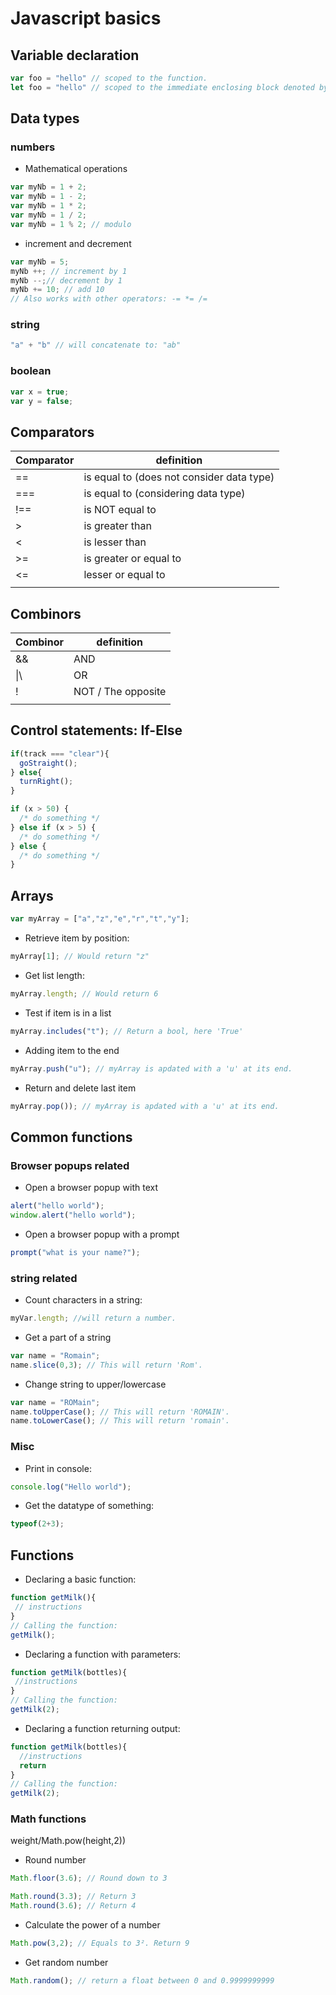 # Javascript basics

## Variable declaration
```js
var foo = "hello" // scoped to the function.
let foo = "hello" // scoped to the immediate enclosing block denoted by { }.
```

## Data types
### numbers
- Mathematical operations
```js
var myNb = 1 + 2;
var myNb = 1 - 2;
var myNb = 1 * 2;
var myNb = 1 / 2;
var myNb = 1 % 2; // modulo
```
- increment and decrement
```js
var myNb = 5;
myNb ++; // increment by 1
myNb --;// decrement by 1
myNb += 10; // add 10
// Also works with other operators: -= *= /=
```
### string
```js
"a" + "b" // will concatenate to: "ab"
```

### boolean
```js
var x = true;
var y = false;
```

## Comparators

|Comparator |definition |
|--         |--         |
|==         | is equal to (does not consider data type)|
|===        | is equal to (considering data type)|
|!==        | is NOT equal to|
|>          | is greater than|
|<          | is lesser than|
|>=         |is greater or equal to|
|<=         |lesser or equal to|
|||
## Combinors
|Combinor |definition |
|--       |--         |
|&&       | AND       |
|\|\      | OR          |
|!        | NOT / The opposite|
|||
## Control statements: If-Else
```js
if(track === "clear"){
  goStraight();
} else{
  turnRight();
}
```
```js
if (x > 50) {
  /* do something */
} else if (x > 5) {
  /* do something */
} else {
  /* do something */
}
```

## Arrays
```js
var myArray = ["a","z","e","r","t","y"];
```
- Retrieve item by position:
```js
myArray[1]; // Would return "z"
```
- Get list length:
```js
myArray.length; // Would return 6
```
- Test if item is in a list
```js
myArray.includes("t"); // Return a bool, here 'True'
```
- Adding item to the end
```js
myArray.push("u"); // myArray is apdated with a 'u' at its end.
```
- Return and delete last item
```js
myArray.pop()); // myArray is apdated with a 'u' at its end.
```

## Common functions

### Browser popups related
- Open a browser popup with text
```js
alert("hello world");
window.alert("hello world");
```

- Open a browser popup with a prompt
```js
prompt("what is your name?");
```
### string related
- Count characters in a string:
```js
myVar.length; //will return a number.
```

- Get a part of a string
```js
var name = "Romain";
name.slice(0,3); // This will return 'Rom'.
```

- Change string to upper/lowercase
```js
var name = "ROMain";
name.toUpperCase(); // This will return 'ROMAIN'.
name.toLowerCase(); // This will return 'romain'.
```

### Misc
- Print in console:

```js
console.log("Hello world");
```

- Get the datatype of something:
```js
typeof(2+3);
```

 ## Functions
- Declaring a basic function:
 ```js
function getMilk(){
  // instructions
}
// Calling the function:
getMilk();
```
- Declaring a function with parameters:
 ```js
function getMilk(bottles){
  //instructions
}
// Calling the function:
getMilk(2);
```
- Declaring a function returning output:
```js
function getMilk(bottles){
  //instructions
  return
}
// Calling the function:
getMilk(2);
```

### Math functions
weight/Math.pow(height,2))
- Round number
 ```js
Math.floor(3.6); // Round down to 3

Math.round(3.3); // Return 3
Math.round(3.6); // Return 4
```
- Calculate the power of a number
 ```js
Math.pow(3,2); // Equals to 3². Return 9
```
- Get random number
 ```js
Math.random(); // return a float between 0 and 0.9999999999
```
